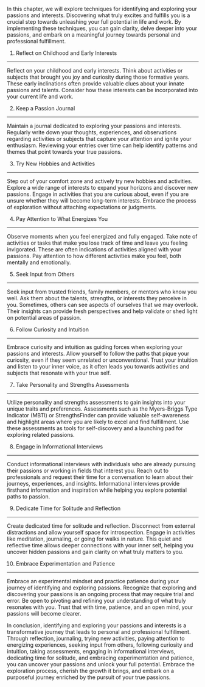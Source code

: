 
In this chapter, we will explore techniques for identifying and exploring your passions and interests. Discovering what truly excites and fulfills you is a crucial step towards unleashing your full potential in life and work. By implementing these techniques, you can gain clarity, delve deeper into your passions, and embark on a meaningful journey towards personal and professional fulfillment.

1. Reflect on Childhood and Early Interests
-------------------------------------------

Reflect on your childhood and early interests. Think about activities or subjects that brought you joy and curiosity during those formative years. These early inclinations often provide valuable clues about your innate passions and talents. Consider how these interests can be incorporated into your current life and work.

2. Keep a Passion Journal
-------------------------

Maintain a journal dedicated to exploring your passions and interests. Regularly write down your thoughts, experiences, and observations regarding activities or subjects that capture your attention and ignite your enthusiasm. Reviewing your entries over time can help identify patterns and themes that point towards your true passions.

3. Try New Hobbies and Activities
---------------------------------

Step out of your comfort zone and actively try new hobbies and activities. Explore a wide range of interests to expand your horizons and discover new passions. Engage in activities that you are curious about, even if you are unsure whether they will become long-term interests. Embrace the process of exploration without attaching expectations or judgments.

4. Pay Attention to What Energizes You
--------------------------------------

Observe moments when you feel energized and fully engaged. Take note of activities or tasks that make you lose track of time and leave you feeling invigorated. These are often indications of activities aligned with your passions. Pay attention to how different activities make you feel, both mentally and emotionally.

5. Seek Input from Others
-------------------------

Seek input from trusted friends, family members, or mentors who know you well. Ask them about the talents, strengths, or interests they perceive in you. Sometimes, others can see aspects of ourselves that we may overlook. Their insights can provide fresh perspectives and help validate or shed light on potential areas of passion.

6. Follow Curiosity and Intuition
---------------------------------

Embrace curiosity and intuition as guiding forces when exploring your passions and interests. Allow yourself to follow the paths that pique your curiosity, even if they seem unrelated or unconventional. Trust your intuition and listen to your inner voice, as it often leads you towards activities and subjects that resonate with your true self.

7. Take Personality and Strengths Assessments
---------------------------------------------

Utilize personality and strengths assessments to gain insights into your unique traits and preferences. Assessments such as the Myers-Briggs Type Indicator (MBTI) or StrengthsFinder can provide valuable self-awareness and highlight areas where you are likely to excel and find fulfillment. Use these assessments as tools for self-discovery and a launching pad for exploring related passions.

8. Engage in Informational Interviews
-------------------------------------

Conduct informational interviews with individuals who are already pursuing their passions or working in fields that interest you. Reach out to professionals and request their time for a conversation to learn about their journeys, experiences, and insights. Informational interviews provide firsthand information and inspiration while helping you explore potential paths to passion.

9. Dedicate Time for Solitude and Reflection
--------------------------------------------

Create dedicated time for solitude and reflection. Disconnect from external distractions and allow yourself space for introspection. Engage in activities like meditation, journaling, or going for walks in nature. This quiet and reflective time allows deeper connections with your inner self, helping you uncover hidden passions and gain clarity on what truly matters to you.

10. Embrace Experimentation and Patience
----------------------------------------

Embrace an experimental mindset and practice patience during your journey of identifying and exploring passions. Recognize that exploring and discovering your passions is an ongoing process that may require trial and error. Be open to pivoting and refining your understanding of what truly resonates with you. Trust that with time, patience, and an open mind, your passions will become clearer.

In conclusion, identifying and exploring your passions and interests is a transformative journey that leads to personal and professional fulfillment. Through reflection, journaling, trying new activities, paying attention to energizing experiences, seeking input from others, following curiosity and intuition, taking assessments, engaging in informational interviews, dedicating time for solitude, and embracing experimentation and patience, you can uncover your passions and unlock your full potential. Embrace the exploration process, cherish the growth it brings, and embark on a purposeful journey enriched by the pursuit of your true passions.
